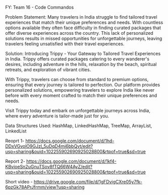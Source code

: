 FY: Team 16 - Code Commandos 

Problem Statement:
Many travelers in India struggle to find tailored travel experiences that match their unique preferences and needs. With countless options available they often face difficulty in finding curated packages that offer diverse experiences across the country. This lack of personalized solutions results in missed opportunities for unforgettable journeys, leaving travelers feeling unsatisfied with their travel experiences.

Solution:
Introducing Trippy - Your Gateway to Tailored Travel Experiences in India. Trippy offers curated packages catering to every wanderer's desires, including adventure in the hills, relaxation by the beach, spiritual retreats, and exploration of vibrant cities.

With Trippy, travelers can choose from standard to premium options, ensuring that every journey is tailored to perfection. Our platform provides personalized solutions, empowering travelers to explore India like never before with every moment crafted to match their unique preferences and needs.

Visit Trippy today and embark on unforgettable journeys across India, where every adventure is tailor-made just for you.


Data Structures Used: HashMap, LinkedHashMap, TreeMap, ArrayList, LinkedList

Reoprt 1- https://docs.google.com/document/d/1hd-DDxVGvolO9GJzl_5uDqD4mi6bbQvt/edit?usp=sharing&ouid=102255902690925028800&rtpof=true&sd=true

Report 2- https://docs.google.com/document/d/1kf4-KBvioeSn2uGnuTSov8fTQ66W4AyZ/edit?usp=sharing&ouid=102255902690925028800&rtpof=true&sd=true

Short video - https://drive.google.com/file/d/1gFDvigCXre05y7fk-6pzGk78APrJfrmm/view?usp=sharing











